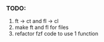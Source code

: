 ### TODO: 
1. ft -> ct and fl -> cl
2. make ft and fl for files
3. refactor fzf code to use 1 function

